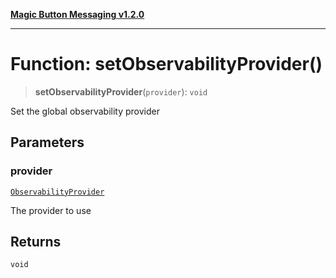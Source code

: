 [**Magic Button Messaging v1.2.0**](../README.md)

***

# Function: setObservabilityProvider()

> **setObservabilityProvider**(`provider`): `void`

Set the global observability provider

## Parameters

### provider

[`ObservabilityProvider`](../interfaces/ObservabilityProvider.md)

The provider to use

## Returns

`void`
